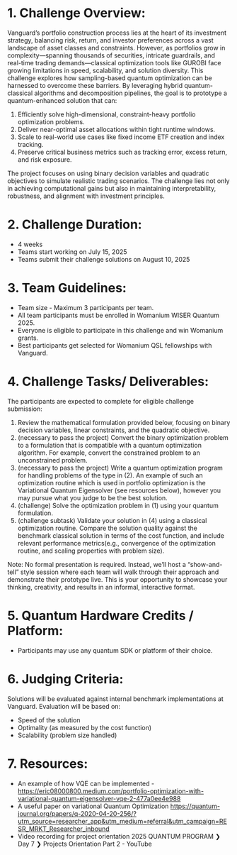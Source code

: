 # 1. Challenge Overview:
Vanguard’s portfolio construction process lies at the heart of its investment strategy, balancing risk, return, and investor preferences across a vast landscape of asset classes and constraints. However, as portfolios grow in complexity—spanning thousands of securities, intricate guardrails, and real-time trading demands—classical optimization tools like GUROBI face growing limitations in speed, scalability, and solution diversity. This challenge explores how sampling-based quantum optimization can be harnessed to overcome these barriers. By leveraging hybrid quantum-classical algorithms and decomposition pipelines, the goal is to prototype a quantum-enhanced solution that can:

1. 	Efficiently solve high-dimensional, constraint-heavy portfolio optimization problems.
2. 	Deliver near-optimal asset allocations within tight runtime windows.
3. 	Scale to real-world use cases like fixed income ETF creation and index tracking.
4. Preserve critical business metrics such as tracking error, excess return, and risk exposure.

The project focuses on using binary decision variables and quadratic objectives to simulate realistic trading scenarios. The challenge lies not only in achieving computational gains but also in maintaining interpretability, robustness, and alignment with investment principles. 


# 2. Challenge Duration:
 * 4 weeks
 * Teams start working on July 15, 2025
 * Teams submit their challenge solutions on August 10, 2025

# 3. Team Guidelines:
*	Team size - Maximum 3 participants per team.
*	All team participants must be enrolled in Womanium WISER Quantum 2025.
*	Everyone is eligible to participate in this challenge and win Womanium grants.
*	Best participants get selected for Womanium QSL fellowships with Vanguard.

# 4. Challenge Tasks/ Deliverables:
The participants are expected to complete for eligible challenge submission:

1)	Review the mathematical formulation provided below, focusing on binary decision variables, linear constraints, and the quadratic objective.
2)	(necessary to pass the project) Convert the binary optimization problem to a formulation that is compatible with a quantum optimization algorithm. For example, convert the constrained problem to an unconstrained problem.
3)	(necessary to pass the project) Write a quantum optimization program for handling problems of the type in (2). An example of such an optimization routine which is used in portfolio optimization is the Variational Quantum Eigensolver (see resources below), however you may pursue what you judge to be the best solution.
4)	(challenge) Solve the optimization problem in (1) using your quantum formulation.
5)	(challenge subtask) Validate your solution in (4) using a classical optimization routine. Compare the solution quality against the benchmark classical solution in terms of the cost function, and include relevant performance metrics(e.g., convergence of the optimization routine, and scaling properties with problem size).
 
Note: No formal presentation is required. Instead, we’ll host a “show-and-tell” style session where each team will walk through their approach and demonstrate their prototype live. This is your opportunity to showcase your thinking, creativity, and results in an informal, interactive format.

# 5. Quantum Hardware Credits / Platform:
*	Participants may use any quantum SDK or platform of their choice.

# 6. Judging Criteria:
Solutions will be evaluated against internal benchmark implementations at Vanguard. Evaluation will be based on:
*	Speed of the solution
*	Optimality (as measured by the cost function)
*	Scalability (problem size handled)

# 7. Resources:

*	An example of how VQE can be implemented - https://eric08000800.medium.com/portfolio-optimization-with-variational-quantum-eigensolver-vqe-2-477a0ee4e988
*	A useful paper on variational Quantum Optimization https://quantum-journal.org/papers/q-2020-04-20-256/?utm_source=researcher_app&utm_medium=referral&utm_campaign=RESR_MRKT_Researcher_inbound
*	Video recording for project orientation 2025 QUANTUM PROGRAM ❯ Day 7 ❯ Projects Orientation Part 2 - YouTube

 

